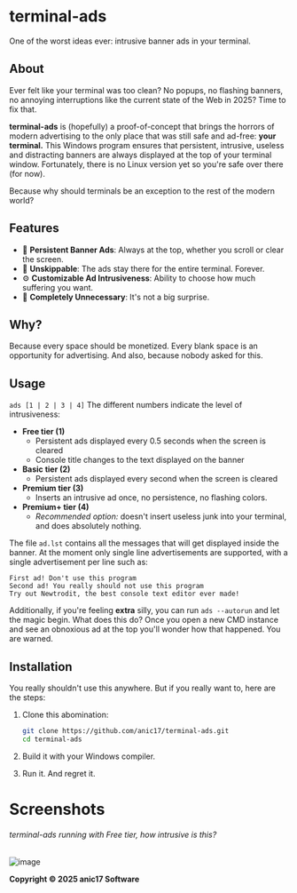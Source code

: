 # terminal-ads  
One of the worst ideas ever: intrusive banner ads in your terminal.

## About  
Ever felt like your terminal was too clean? No popups, no flashing banners, no annoying interruptions like the current state of the Web in 2025? Time to fix that.  

**terminal-ads** is (hopefully) a proof-of-concept that brings the horrors of modern advertising to the only place that was still safe and ad-free: **your terminal.** This Windows program ensures that persistent, intrusive, useless and distracting banners are always displayed at the top of your terminal window. Fortunately, there is no Linux version yet so you're safe over there (for now).

Because why should terminals be an exception to the rest of the modern world?  

## Features  
- 📌 **Persistent Banner Ads**: Always at the top, whether you scroll or clear the screen.  
- 🚫 **Unskippable**: The ads stay there for the entire terminal. Forever.
- ⚙️ **Customizable Ad Intrusiveness**: Ability to choose how much suffering you want.
- 🤡 **Completely Unnecessary**: It's not a big surprise.  

## Why?  
Because every space should be monetized. Every blank space is an opportunity for advertising. And also, because nobody asked for this.  

## Usage

`ads [1 | 2 | 3 | 4]`
The different numbers indicate the level of intrusiveness:
- **Free tier (1)**
  - Persistent ads displayed every 0.5 seconds when the screen is cleared
  - Console title changes to the text displayed on the banner
- **Basic tier (2)**
  - Persistent ads displayed every second when the screen is cleared
- **Premium tier (3)**
  - Inserts an intrusive ad once, no persistence, no flashing colors.
- **Premium+ tier (4)**
  - _Recommended option:_ doesn't insert useless junk into your terminal, and does absolutely nothing.

The file `ad.lst` contains all the messages that will get displayed inside the banner. At the moment only single line advertisements are supported, with a single advertisement per line such as:
```
First ad! Don't use this program
Second ad! You really should not use this program
Try out Newtrodit, the best console text editor ever made!
```

Additionally, if you're feeling **extra** silly, you can run `ads --autorun` and let the magic begin. What does this do? Once you open a new CMD instance and see an obnoxious ad at the top you'll wonder how that happened. You are warned.

## Installation

You really shouldn't use this anywhere. But if you really want to, here are the steps:

1. Clone this abomination:  
   ```sh
   git clone https://github.com/anic17/terminal-ads.git  
   cd terminal-ads
   ```
2. Build it with your Windows compiler.

3. Run it. And regret it.

# Screenshots
###### terminal-ads running with Free tier, how intrusive is this?
![image](https://github.com/user-attachments/assets/82bc28ae-14d2-490f-9648-1c0fd498efe8)



**Copyright &copy; 2025 anic17 Software**
